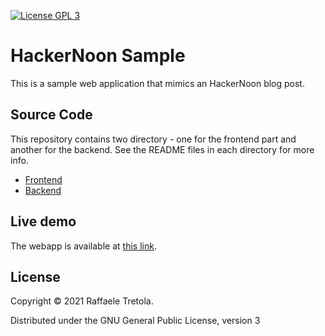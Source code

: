 [![License GPL 3][badge-license]](http://www.gnu.org/licenses/gpl-3.0.txt)

# HackerNoon Sample

This is a sample web application that mimics an HackerNoon blog post.

## Source Code

This repository contains two directory - one for the frontend part and another for the backend.
See the README files in each directory for more info.
- [Frontend](./frontend/README.md)
- [Backend](./backend/README.md)

## Live demo

The webapp is available at [this link](https://hnfe.herokuapp.com/).

## License

Copyright © 2021 Raffaele Tretola.

Distributed under the GNU General Public License, version 3

[badge-license]: https://img.shields.io/badge/license-GPL_3-green.svg
